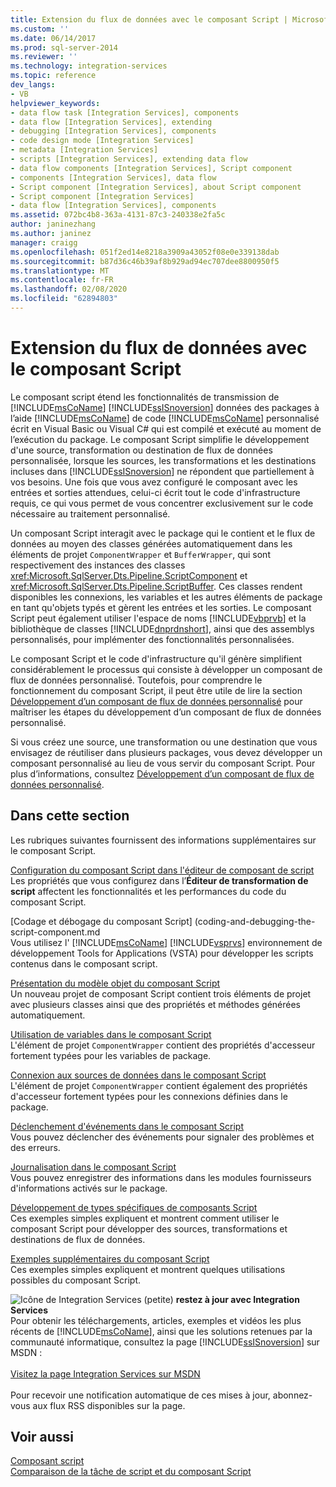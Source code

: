 ```yaml
---
title: Extension du flux de données avec le composant Script | Microsoft Docs
ms.custom: ''
ms.date: 06/14/2017
ms.prod: sql-server-2014
ms.reviewer: ''
ms.technology: integration-services
ms.topic: reference
dev_langs:
- VB
helpviewer_keywords:
- data flow task [Integration Services], components
- data flow [Integration Services], extending
- debugging [Integration Services], components
- code design mode [Integration Services]
- metadata [Integration Services]
- scripts [Integration Services], extending data flow
- data flow components [Integration Services], Script component
- components [Integration Services], data flow
- Script component [Integration Services], about Script component
- Script component [Integration Services]
- data flow [Integration Services], components
ms.assetid: 072bc4b8-363a-4131-87c3-240338e2fa5c
author: janinezhang
ms.author: janinez
manager: craigg
ms.openlocfilehash: 051f2ed14e8218a3909a43052f08e0e339138dab
ms.sourcegitcommit: b87d36c46b39af8b929ad94ec707dee8800950f5
ms.translationtype: MT
ms.contentlocale: fr-FR
ms.lasthandoff: 02/08/2020
ms.locfileid: "62894803"
---
```

# <a name="extending-the-data-flow-with-the-script-component"></a>Extension du flux de données avec le composant Script
  Le composant script étend les fonctionnalités de transmission de [!INCLUDE[msCoName](../../../includes/msconame-md.md)] [!INCLUDE[ssISnoversion](../../../includes/ssisnoversion-md.md)] données des packages à l’aide [!INCLUDE[msCoName](../../../includes/msconame-md.md)] de code [!INCLUDE[msCoName](../../../includes/msconame-md.md)] personnalisé écrit en Visual Basic ou Visual C# qui est compilé et exécuté au moment de l’exécution du package. Le composant Script simplifie le développement d'une source, transformation ou destination de flux de données personnalisée, lorsque les sources, les transformations et les destinations incluses dans [!INCLUDE[ssISnoversion](../../../includes/ssisnoversion-md.md)] ne répondent que partiellement à vos besoins. Une fois que vous avez configuré le composant avec les entrées et sorties attendues, celui-ci écrit tout le code d'infrastructure requis, ce qui vous permet de vous concentrer exclusivement sur le code nécessaire au traitement personnalisé.  
  
 Un composant Script interagit avec le package qui le contient et le flux de données au moyen des classes générées automatiquement dans les éléments de projet `ComponentWrapper` et `BufferWrapper`, qui sont respectivement des instances des classes <xref:Microsoft.SqlServer.Dts.Pipeline.ScriptComponent> et <xref:Microsoft.SqlServer.Dts.Pipeline.ScriptBuffer>. Ces classes rendent disponibles les connexions, les variables et les autres éléments de package en tant qu'objets typés et gèrent les entrées et les sorties. Le composant Script peut également utiliser l'espace de noms [!INCLUDE[vbprvb](../../../includes/vbprvb-md.md)] et la bibliothèque de classes [!INCLUDE[dnprdnshort](../../../includes/dnprdnshort-md.md)], ainsi que des assemblys personnalisés, pour implémenter des fonctionnalités personnalisées.  
  
 Le composant Script et le code d'infrastructure qu'il génère simplifient considérablement le processus qui consiste à développer un composant de flux de données personnalisé. Toutefois, pour comprendre le fonctionnement du composant Script, il peut être utile de lire la section [Développement d’un composant de flux de données personnalisé](../../extending-packages-custom-objects/data-flow/developing-a-custom-data-flow-component.md) pour maîtriser les étapes du développement d’un composant de flux de données personnalisé.  
  
 Si vous créez une source, une transformation ou une destination que vous envisagez de réutiliser dans plusieurs packages, vous devez développer un composant personnalisé au lieu de vous servir du composant Script. Pour plus d’informations, consultez [Développement d’un composant de flux de données personnalisé](../../extending-packages-custom-objects/data-flow/developing-a-custom-data-flow-component.md).  
  
## <a name="in-this-section"></a>Dans cette section  
 Les rubriques suivantes fournissent des informations supplémentaires sur le composant Script.  
  
 [Configuration du composant Script dans l'éditeur de composant de script](configuring-the-script-component-in-the-script-component-editor.md)  
 Les propriétés que vous configurez dans l’**Éditeur de transformation de script** affectent les fonctionnalités et les performances du code du composant Script.  
  
 [Codage et débogage du composant Script] (coding-and-debugging-the-script-component.md  
 Vous utilisez l' [!INCLUDE[msCoName](../../../includes/msconame-md.md)] [!INCLUDE[vsprvs](../../../includes/vsprvs-md.md)] environnement de développement Tools for Applications (VSTA) pour développer les scripts contenus dans le composant script.  
  
 [Présentation du modèle objet du composant Script](understanding-the-script-component-object-model.md)  
 Un nouveau projet de composant Script contient trois éléments de projet avec plusieurs classes ainsi que des propriétés et méthodes générées automatiquement.  
  
 [Utilisation de variables dans le composant Script](using-variables-in-the-script-component.md)  
 L'élément de projet `ComponentWrapper` contient des propriétés d'accesseur fortement typées pour les variables de package.  
  
 [Connexion aux sources de données dans le composant Script](connecting-to-data-sources-in-the-script-component.md)  
 L'élément de projet `ComponentWrapper` contient également des propriétés d'accesseur fortement typées pour les connexions définies dans le package.  
  
 [Déclenchement d'événements dans le composant Script](raising-events-in-the-script-component.md)  
 Vous pouvez déclencher des événements pour signaler des problèmes et des erreurs.  
  
 [Journalisation dans le composant Script](logging-in-the-script-component.md)  
 Vous pouvez enregistrer des informations dans les modules fournisseurs d'informations activés sur le package.  
  
 [Développement de types spécifiques de composants Script](../../extending-packages-scripting-data-flow-script-component-types/developing-specific-types-of-script-components.md)  
 Ces exemples simples expliquent et montrent comment utiliser le composant Script pour développer des sources, transformations et destinations de flux de données.  
  
 [Exemples supplémentaires du composant Script](../../extending-packages-scripting-data-flow-script-component-examples/additional-script-component-examples.md)  
 Ces exemples simples expliquent et montrent quelques utilisations possibles du composant Script.  
  
![Icône de Integration Services (petite)](../../media/dts-16.gif "Icône Integration Services (petite)")  **restez à jour avec Integration Services**<br /> Pour obtenir les téléchargements, articles, exemples et vidéos les plus récents de [!INCLUDE[msCoName](../../../includes/msconame-md.md)], ainsi que les solutions retenues par la communauté informatique, consultez la page [!INCLUDE[ssISnoversion](../../../includes/ssisnoversion-md.md)] sur MSDN :<br /><br /> [Visitez la page Integration Services sur MSDN](https://go.microsoft.com/fwlink/?LinkId=136655)<br /><br /> Pour recevoir une notification automatique de ces mises à jour, abonnez-vous aux flux RSS disponibles sur la page.  
  
## <a name="see-also"></a>Voir aussi  
 [Composant script](../../data-flow/transformations/script-component.md)   
 [Comparaison de la tâche de script et du composant Script](../comparing-the-script-task-and-the-script-component.md)  
  
  
